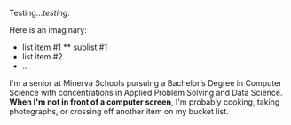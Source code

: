 Testing..._testing_.

Here is an imaginary:
* list item #1
** sublist #1
* list item #2
* ...

I'm a senior at Minerva Schools pursuing a Bachelor’s Degree in Computer Science with concentrations in Applied Problem Solving and Data Science. **When I'm not in front of a computer screen**, I'm probably cooking, taking photographs, or crossing off another item on my bucket list.
